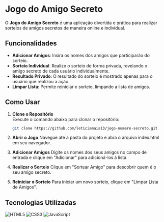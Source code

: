 # **Jogo do Amigo Secreto**

O **Jogo do Amigo Secreto** é uma aplicação divertida e prática para realizar sorteios de amigos secretos de maneira online e individual. 

## **Funcionalidades**

- **Adicionar Amigos**: Insira os nomes dos amigos que participarão do sorteio.
- **Sorteio Individual**: Realize o sorteio de forma privada, revelando o amigo secreto de cada usuário individualmente.
- **Resultado Privado**: O resultado do sorteio é mostrado apenas para o usuário que realizou a ação.
- **Limpar Lista**: Permite reiniciar o sorteio, limpando a lista de amigos.

## **Como Usar**

1. **Clone o Repositório**  
   Execute o comando abaixo para clonar o repositório:
   ```bash
   git clone https://github.com/leticiamaia13/jogo-numero-secreto.git
2. **Abrir o Jogo**
Navegue até a pasta do projeto e abra o arquivo index.html em seu navegador.

3. **Adicionar Amigos**
Digite os nomes dos seus amigos no campo de entrada e clique em "Adicionar" para adicioná-los à lista.

4. **Realizar o Sorteio**
Clique em "Sortear Amigo" para descobrir quem é o seu amigo secreto.

5. **Reiniciar o Sorteio**
Para iniciar um novo sorteio, clique em "Limpar Lista de Amigos".

## **Tecnologias Utilizadas**
![HTML5](https://img.shields.io/badge/HTML5-E34F26?style=for-the-badge&logo=html5&logoColor=white)
![CSS3](https://img.shields.io/badge/CSS3-1572B6?style=for-the-badge&logo=css3&logoColor=white)
![JavaScript](https://img.shields.io/badge/JavaScript-F7DF1E?style=for-the-badge&logo=javascript&logoColor=black)
